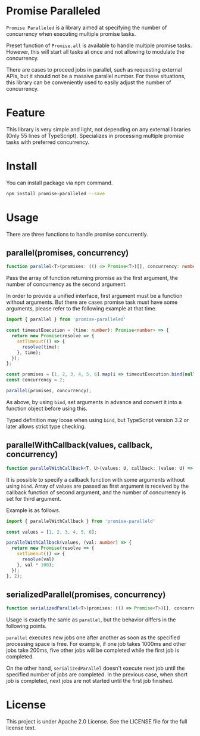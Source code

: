 # Promise Paralleled

`Promise Paralleled` is a library aimed at specifying the number of concurrency when executing multiple promise tasks.

Preset function of `Promise.all` is available to handle multiple promise tasks. However, this will start all tasks at once and not allowing to modulate the concurrency.

There are cases to proceed jobs in parallel, such as requesting external APIs, but it should not be a massive parallel number. For these situations, this library can be conveniently used to easily adjust the number of concurrency.

# Feature

This library is very simple and light, not depending on any external libraries (Only 55 lines of TypeScript). Specializes in processing multiple promise tasks with preferred concurrency.

# Install

You can install package via npm command.

```bash
npm install promise-paralleled --save
```

# Usage

There are three functions to handle promise concurrently.

## parallel(promises, concurrency)

```typescript
function parallel<T>(promises: (() => Promise<T>)[], concurrency: number): Promise<T[]>
```

Pass the array of function returning promise as the first argument, the number of concurrency as the second argument.

In order to provide a unified interface, first argument must be a function without arguments. But there are cases promise task must have some arguments, please refer to the following example at that time.

```typescript
import { parallel } from 'promise-paralleled'

const timeoutExecution = (time: number): Promise<number> => {
  return new Promise(resolve => {
    setTimeout(() => {
      resolve(time);
    }, time);
  });
};

const promises = [1, 2, 3, 4, 5, 6].map(i => timeoutExecution.bind(null, i * 100));
const concurrency = 2;

parallel(promises, concurrency);
```

As above, by using `bind`, set arguments in advance and convert it into a function object before using this.

Typed definition may loose when using `bind`, but TypeScript version 3.2 or later allows strict type checking.

## parallelWithCallback(values, callback, concurrency)

```typescript
function parallelWithCallback<T, U>(values: U, callback: (value: U) => Promise<T>, concurrency: number): Promise<T[]>
```

It is possible to specify a callback function with some arguments without using `bind`. Array of values are passed as first argument is received by the callback function of second argument, and the number of concurrency is set for third argument.

Example is as follows.

```typescript
import { parallelWithCallback } from 'promise-paralleld'

const values = [1, 2, 3, 4, 5, 6];

parallelWithCallback(values, (val: number) => {
  return new Promise(resolve => {
    setTimeout(() => {
      resolve(val)
    }, val * 100);
  });
}, 2);
```

## serializedParallel(promises, concurrency)

```typescript
function serializedParallel<T>(promises: (() => Promise<T>)[], concurrency: number): Promise<T[]>
```

Usage is exactly the same as `parallel`, but the behavior differs in the following points.

`parallel` executes new jobs one after another as soon as the specified processing space is free. For example, if one job takes 1000ms and other jobs take 200ms, five other jobs will be completed while the first job is completed.

On the other hand, `serializedParallel` doesn't execute next job until the specified number of jobs are completed. In the previous case, when short job is completed, next jobs are not started until the first job finished.

# License

This project is under Apache 2.0 License. See the LICENSE file for the full license text.


